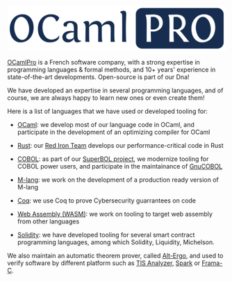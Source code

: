 ![OCamlPro Logo](https://github.com/OCamlPro/.github/raw/master/profile/logo.png)

[OCamlPro](https://ocamlpro.com) is a French software company, with a
strong expertise in programming languages & formal methods, and 10+
years' experience in state-of-the-art developments. Open-source is
part of our Dna!

We have developed an expertise in several programming languages, and
of course, we are always happy to learn new ones or even create them!

Here is a list of languages that we have used or developed tooling
for:

* [OCaml](https://ocaml.org): we develop most of our language code in
  OCaml, and participate in the development of an optimizing compiler
  for OCaml

* [Rust](https://www.rust-lang.org/fr): our [Red Iron
  Team](https://red-iron.eu) develops our performance-critical code in
  Rust

* [COBOL](https://wikipedia.org/wiki/Cobol): as part of our [SuperBOL project](https://get-superbol.com), we modernize tooling for COBOL power users, and participate in the maintainance of [GnuCOBOL](https://github.com/OCamlPro/gnucobol)

* [M-lang](https://mlanguage.github.io/mlang/mlang/index.html): we work on the development of a production ready version of M-lang

* [Coq](https://coq.inria.fr/): we use Coq to prove Cybersecurity
  guarrantees on code

* [Web Assembly (WASM)](https://webassembly.org/): we work on tooling
  to target web assembly from other languages

* [Solidity](https://soliditylang.org/): we have developed tooling for
  several smart contract programming languages, among which Solidity,
  Liquidity, Michelson.

We also maintain an automatic theorem prover, called
[Alt-Ergo](https://github.com/OCamlPro/alt-ergo), and used to verify
software by different platform such as [TIS
Analyzer](https://trust-in-soft.com/),
[Spark](https://www.adacore.com/about-spark) or
[Frama-C](https://frama-c.com/).
